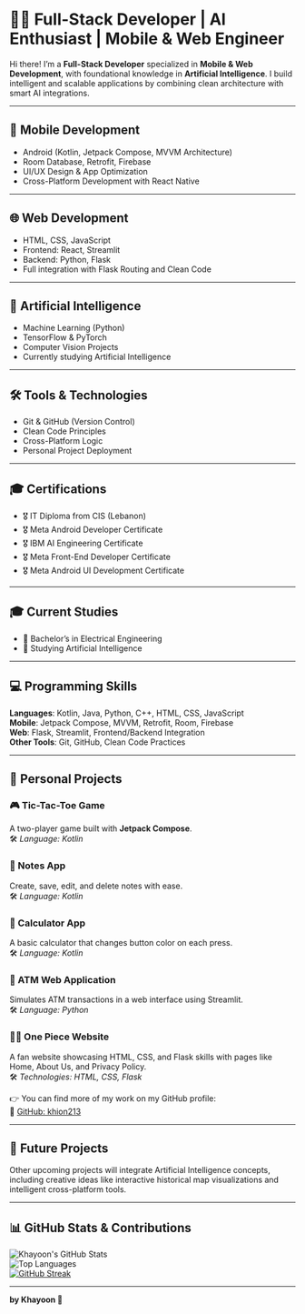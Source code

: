 
# 👨‍💻 Full-Stack Developer | AI Enthusiast | Mobile & Web Engineer

Hi there! I’m a **Full-Stack Developer** specialized in **Mobile & Web Development**, with foundational knowledge in **Artificial Intelligence**. I build intelligent and scalable applications by combining clean architecture with smart AI integrations.

---

## 📱 Mobile Development
- Android (Kotlin, Jetpack Compose, MVVM Architecture)
- Room Database, Retrofit, Firebase
- UI/UX Design & App Optimization
- Cross-Platform Development with React Native

---

## 🌐 Web Development
- HTML, CSS, JavaScript
- Frontend: React, Streamlit
- Backend: Python, Flask
- Full integration with Flask Routing and Clean Code

---

## 🧠 Artificial Intelligence
- Machine Learning (Python)
- TensorFlow & PyTorch
- Computer Vision Projects
- Currently studying Artificial Intelligence

---

## 🛠️ Tools & Technologies
- Git & GitHub (Version Control)
- Clean Code Principles
- Cross-Platform Logic
- Personal Project Deployment

---

## 🎓 Certifications
- 🎖 IT Diploma from CIS (Lebanon)
- 🎖 Meta Android Developer Certificate
- 🎖 IBM AI Engineering Certificate
- 🎖 Meta Front-End Developer Certificate
- 🎖 Meta Android UI Development Certificate

---

## 🎓 Current Studies
- 📘 Bachelor’s in Electrical Engineering
- 🤖 Studying Artificial Intelligence

---

## 💻 Programming Skills
**Languages**: Kotlin, Java, Python, C++, HTML, CSS, JavaScript  
**Mobile**: Jetpack Compose, MVVM, Retrofit, Room, Firebase  
**Web**: Flask, Streamlit, Frontend/Backend Integration  
**Other Tools**: Git, GitHub, Clean Code Practices

---

## 🚀 Personal Projects

### 🎮 Tic-Tac-Toe Game
A two-player game built with **Jetpack Compose**.  
🛠 *Language: Kotlin*

### 📝 Notes App
Create, save, edit, and delete notes with ease.  
🛠 *Language: Kotlin*

### 🧮 Calculator App
A basic calculator that changes button color on each press.  
🛠 *Language: Kotlin*

### 🏧 ATM Web Application
Simulates ATM transactions in a web interface using Streamlit.  
🛠 *Language: Python*

### 🏴‍☠️ One Piece Website
A fan website showcasing HTML, CSS, and Flask skills with pages like Home, About Us, and Privacy Policy.  
🛠 *Technologies: HTML, CSS, Flask*

👉 You can find more of my work on my GitHub profile:  
🔗 [GitHub: khion213](https://github.com/khion213)

---

## 🧪 Future Projects
Other upcoming projects will integrate Artificial Intelligence concepts, including creative ideas like interactive historical map visualizations and intelligent cross-platform tools.

---

## 📊 GitHub Stats & Contributions

![Khayoon's GitHub Stats](https://github-readme-stats.vercel.app/api?username=khion213&show_icons=true&theme=tokyonight)  
![Top Languages](https://github-readme-stats.vercel.app/api/top-langs/?username=khion213&layout=compact&theme=tokyonight)  
[![GitHub Streak](https://streak-stats.demolab.com/?user=khion213&theme=tokyonight)](https://git.io/streak-stats)

---

**by Khayoon 🗿**
